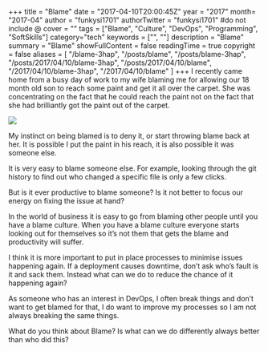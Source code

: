 +++
title = "Blame"
date = "2017-04-10T20:00:45Z"
year = "2017"
month= "2017-04"
author = "funkysi1701"
authorTwitter = "funkysi1701" #do not include @
cover = ""
tags = ["Blame", "Culture", "DevOps", "Programming", "SoftSkills"]
category="tech"
keywords = ["", ""]
description =  "Blame"
summary = "Blame"
showFullContent = false
readingTime = true
copyright = false
aliases = [
    "/blame-3hap",
    "/posts/blame",
    "/posts/blame-3hap",
    "/posts/2017/04/10/blame-3hap",
    "/posts/2017/04/10/blame",
    "/2017/04/10/blame-3hap",
    "/2017/04/10/blame"
]
+++
I recently came home from a busy day of work to my wife blaming me for allowing our 18 month old son to reach some paint and get it all over the carpet. She was concentrating on the fact that he could reach the paint not on the fact that she had brilliantly got the paint out of the carpet.

![](https://storageaccountblog9f5d.blob.core.windows.net/blazor/wp-content/uploads/2017/04/blame-shifting.jpg?resize=300%2C300&ssl=1)

My instinct on being blamed is to deny it, or start throwing blame back at her. It is possible I put the paint in his reach, it is also possible it was someone else.

It is very easy to blame someone else. For example, looking through the git history to find out who changed a specific file is only a few clicks.

But is it ever productive to blame someone? Is it not better to focus our energy on fixing the issue at hand?

In the world of business it is easy to go from blaming other people until you have a blame culture. When you have a blame culture everyone starts looking out for themselves so it’s not them that gets the blame and productivity will suffer.

I think it is more important to put in place​ processes to minimise issues happening again. If a deployment causes downtime, don’t ask who’s fault is it and sack them. Instead what can we do to reduce the chance of it happening again?

As someone who has an interest in DevOps, I often break things and don’t want to get blamed for that, I do want to improve my processes so I am not always breaking the same things.

What do you think about Blame? Is what can we do differently always better than who did this?

